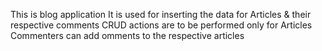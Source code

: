 This is blog application
It is used for inserting the data for Articles & their respective comments
CRUD actions are to be performed only for Articles
Commenters can add omments to the respective articles 